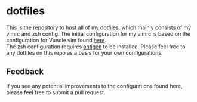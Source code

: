 # dotfiles
This is the repository to host all of my dotfiles, which mainly consists 
of my vimrc and zsh config. The initial configuration for my vimrc is based on the
configuration for Vundle.vim found [here](https://github.com/VundleVim/Vundle.vim).  
The zsh configuration requires [antigen](https://github.com/zsh-users/antigen) to be installed.
Please feel free to any dotfiles on this repo as a basis for your own
configurations.

## Feedback
If you see any potential improvements to the configurations found here, please feel free
to submit a pull request.
